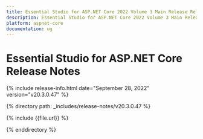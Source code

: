 ```yaml
---
title: Essential Studio for ASP.NET Core 2022 Volume 3 Main Release Release Notes  
description: Essential Studio for ASP.NET Core 2022 Volume 3 Main Release Release Notes  
platform: aspnet-core
documentation: ug
---
```


# Essential Studio for ASP.NET Core  Release Notes  

{% include release-info.html date="September 28, 2022"  version="v20.3.0.47" %} 

{% directory path: _includes/release-notes/v20.3.0.47 %}

{% include {{file.url}} %}

{% enddirectory %}